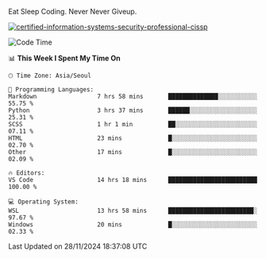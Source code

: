 Eat Sleep Coding.
Never Never Giveup.

[![certified-information-systems-security-professional-cissp](https://user-images.githubusercontent.com/44606727/157613689-acd84ec6-5f8f-4e79-89d9-a8d51f033634.png)](https://www.credly.com/badges/f394a010-85a0-450b-9136-8043af01d71c/public_url)

<!--START_SECTION:waka-->
![Code Time](http://img.shields.io/badge/Code%20Time-3%2C594%20hrs%2014%20mins-blue)

📊 **This Week I Spent My Time On** 

```text
🕑︎ Time Zone: Asia/Seoul

💬 Programming Languages: 
Markdown                 7 hrs 58 mins       ██████████████░░░░░░░░░░░   55.75 % 
Python                   3 hrs 37 mins       ██████░░░░░░░░░░░░░░░░░░░   25.31 % 
SCSS                     1 hr 1 min          ██░░░░░░░░░░░░░░░░░░░░░░░   07.11 % 
HTML                     23 mins             █░░░░░░░░░░░░░░░░░░░░░░░░   02.70 % 
Other                    17 mins             █░░░░░░░░░░░░░░░░░░░░░░░░   02.09 % 

🔥 Editors: 
VS Code                  14 hrs 18 mins      █████████████████████████   100.00 % 

💻 Operating System: 
WSL                      13 hrs 58 mins      ████████████████████████░   97.67 % 
Windows                  20 mins             █░░░░░░░░░░░░░░░░░░░░░░░░   02.33 % 
```


 Last Updated on 28/11/2024 18:37:08 UTC
<!--END_SECTION:waka-->
